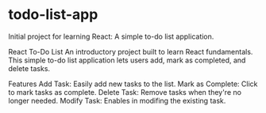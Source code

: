# todo-list-app

Initial project for learning React: A simple to-do list application.


React To-Do List
An introductory project built to learn React fundamentals. This simple to-do list application lets users add, mark as completed, and delete tasks.

Features
Add Task: Easily add new tasks to the list.
Mark as Complete: Click to mark tasks as complete.
Delete Task: Remove tasks when they're no longer needed.
Modify Task: Enables in modifing the existing task.
